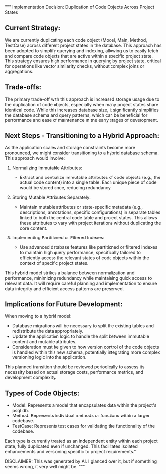 """
Implementation Decision: Duplication of Code Objects Across Project States

Current Strategy:
-----------------
We are currently duplicating each code object (Model, Main, Method, TestCase) across different project states in the database.
This approach has been adopted to simplify querying and indexing, allowing us to easily fetch and compare code objects
that are active within a specific project state. This strategy ensures high performance in querying by project state, 
critical for operations like vector similarity checks, without complex joins or aggregations.

Trade-offs:
-----------
The primary trade-off with this approach is increased storage usage due to the duplication of code objects, especially 
when many project states share identical code. While this increases database size, it significantly simplifies the 
database schema and query patterns, which can be beneficial for performance and ease of maintenance in the early stages 
of development.

Next Steps - Transitioning to a Hybrid Approach:
-----------------------------------------------
As the application scales and storage constraints become more pronounced, we might consider transitioning to a hybrid 
database schema. This approach would involve:

1. Normalizing Immutable Attributes:
   - Extract and centralize immutable attributes of code objects (e.g., the actual code content) into a single table. 
     Each unique piece of code would be stored once, reducing redundancy.

2. Storing Mutable Attributes Separately:
   - Maintain mutable attributes or state-specific metadata (e.g., descriptions, annotations, specific configurations) 
     in separate tables linked to both the central code table and project states. This allows these attributes to vary 
     with project iterations without duplicating the core content.

3. Implementing Partitioned or Filtered Indexes:
   - Use advanced database features like partitioned or filtered indexes to maintain high query performance, 
     specifically tailored to efficiently access the relevant states of code objects within the context of specific 
     project states.

This hybrid model strikes a balance between normalization and performance, minimizing redundancy while maintaining 
quick access to relevant data. It will require careful planning and implementation to ensure data integrity and 
efficient access patterns are preserved.

Implications for Future Development:
------------------------------------
When moving to a hybrid model:
- Database migrations will be necessary to split the existing tables and redistribute the data appropriately.
- Update the application logic to handle the split between immutable content and mutable attributes.
- Consideration must be given to how version control of the code objects is handled within this new schema, 
  potentially integrating more complex versioning logic into the application.

This planned transition should be reviewed periodically to assess its necessity based on actual storage costs, 
performance metrics, and development complexity.

Types of Code Objects:
----------------------
- Model: Represents a model that encapsulates data within the project's psql db.
- Method: Represents individual methods or functions within a larger codebase.
- TestCase: Represents test cases for validating the functionality of the codebase.

Each type is currently treated as an independent entity within each project state, fully duplicated even if unchanged. 
This facilitates isolated enhancements and versioning specific to project requirements."


DISCLAIMER: 
This was generated by AI. I glanced over it, but if something seems wrong, it very well might be.
"""
